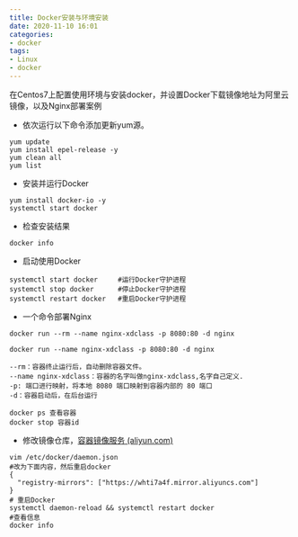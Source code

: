 ```yaml
---
title: Docker安装与环境安装
date: 2020-11-10 16:01
categories:
- docker
tags:
- Linux
- docker
---
```


在Centos7上配置使用环境与安装docker，并设置Docker下载镜像地址为阿里云镜像，以及Nginx部署案例
<!-- more -->

- 依次运行以下命令添加更新yum源。

```shell
yum update
yum install epel-release -y
yum clean all
yum list
```

- 安装并运行Docker

```shell
yum install docker-io -y
systemctl start docker
```

- 检查安装结果

```shell
docker info
```

- 启动使用Docker

```shell
systemctl start docker     #运行Docker守护进程
systemctl stop docker      #停止Docker守护进程
systemctl restart docker   #重启Docker守护进程
```

- 一个命令部署Nginx

```shell
docker run --rm --name nginx-xdclass -p 8080:80 -d nginx

docker run --name nginx-xdclass -p 8080:80 -d nginx

--rm：容器终止运行后，自动删除容器文件。
--name nginx-xdclass：容器的名字叫做nginx-xdclass,名字自己定义.
-p: 端口进行映射，将本地 8080 端口映射到容器内部的 80 端口
-d：容器启动后，在后台运行

docker ps 查看容器
docker stop 容器id
```

- 修改镜像仓库，[容器镜像服务 (aliyun.com)](https://cr.console.aliyun.com/cn-shenzhen/instances/mirrors)

```shell
vim /etc/docker/daemon.json
#改为下面内容，然后重启docker
{
  "registry-mirrors": ["https://whti7a4f.mirror.aliyuncs.com"]
}
# 重启Docker
systemctl daemon-reload && systemctl restart docker
#查看信息
docker info
```


